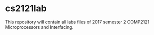 # cs2121lab
This repository will contain all labs files of 2017 semester 2 COMP2121 Microprocessors and Interfacing.
